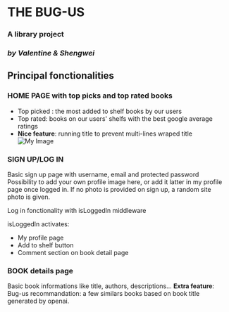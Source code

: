 
# THE BUG-US

### A library project
### *by Valentine & Shengwei*

## Principal fonctionalities

### HOME PAGE with top picks and top rated books

* Top picked : the most added to shelf books by our users
* Top rated: books on our users' shelfs with the best google average ratings
* **Nice feature**: running title to prevent multi-lines wraped title
![My Image](../images/my-image.jpg)

### SIGN UP/LOG IN 

Basic sign up page with username, email and protected password
Possibility to add your own profile image here, or add it latter in my profile page once logged in. 
If no photo is provided on sign up, a random site photo is given. 

Log in fonctionality with isLoggedIn middleware 

isLoggedIn activates: 
* My profile page
* Add to shelf button
* Comment section on book detail page

### BOOK details page

Basic book informations like title, authors, descriptions...
**Extra feature**: 
Bug-us recommandation: a few similars books based on book title generated by openai. 




